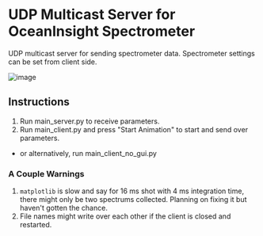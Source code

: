 # UDP Multicast Server for OceanInsight Spectrometer
UDP multicast server for sending spectrometer data. Spectrometer settings can be set from client side.

![image](https://user-images.githubusercontent.com/60586957/152635600-66e31da5-2bba-4239-b36f-e73af1b37fea.png)


## Instructions
1. Run main_server.py to receive parameters.
2. Run main_client.py and press "Start Animation" to start and send over parameters.
- or alternatively, run main_client_no_gui.py

### A Couple Warnings
1. `matplotlib` is slow and say for 16 ms shot with 4 ms integration time, there might only be two spectrums collected. Planning on fixing it but haven't gotten the chance.
2. File names might write over each other if the client is closed and restarted.
